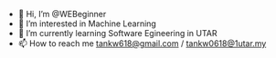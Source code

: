 - 👋 Hi, I’m @WEBeginner
- 👀 I’m interested in Machine Learning
- 🌱 I’m currently learning Software Egineering in UTAR
- 📫 How to reach me tankw618@gmail.com / tankw0618@1utar.my

<!---
WEBeginner/WEBeginner is a ✨ special ✨ repository because its `README.md` (this file) appears on your GitHub profile.
You can click the Preview link to take a look at your changes.
--->

